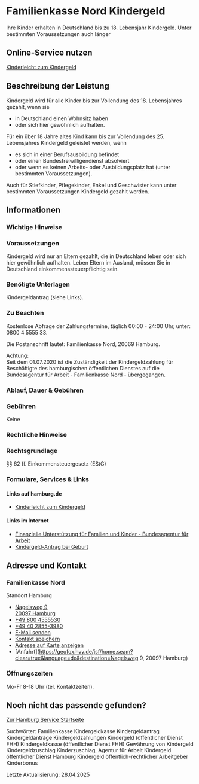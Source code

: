 




Familienkasse Nord Kindergeld
=============================

Ihre Kinder erhalten in Deutschland bis zu 18. Lebensjahr Kindergeld. Unter bestimmten Voraussetzungen auch länger

Online-Service nutzen
---------------------

[Kinderleicht zum Kindergeld](https://serviceportal.hamburg.de/HamburgGateway/Service/Entry/KzK)

Beschreibung der Leistung
-------------------------

Kindergeld wird für alle Kinder bis zur Vollendung des 18. Lebensjahres gezahlt, wenn sie

* in Deutschland einen Wohnsitz haben
* oder sich hier gewöhnlich aufhalten.

Für ein über 18 Jahre altes Kind kann bis zur Vollendung des 25. Lebensjahres Kindergeld geleistet werden, wenn

* es sich in einer Berufsausbildung befindet
* oder einen Bundesfreiwilligendienst absolviert
* oder wenn es keinen Arbeits- oder Ausbildungsplatz hat (unter bestimmten Voraussetzungen).

Auch für Stiefkinder, Pflegekinder, Enkel und Geschwister kann unter bestimmten Voraussetzungen Kindergeld gezahlt werden.

Informationen
-------------

### Wichtige Hinweise

### Voraussetzungen

Kindergeld wird nur an Eltern gezahlt, die in Deutschland leben oder sich hier gewöhnlich aufhalten. Leben Eltern im Ausland, müssen Sie in Deutschland einkommenssteuerpflichtig sein.

### Benötigte Unterlagen

Kindergeldantrag (siehe Links).

### Zu Beachten

Kostenlose Abfrage der Zahlungstermine, täglich 00:00 - 24:00 Uhr, unter: 0800 4 5555 33.

Die Postanschrift lautet: Familienkasse Nord, 20069 Hamburg.  
  
Achtung:  
Seit dem 01.07.2020 ist die Zuständigkeit der Kindergeldzahlung für Beschäftigte des hamburgischen öffentlichen Dienstes auf die Bundesagentur für Arbeit - Familienkasse Nord - übergegangen.

### Ablauf, Dauer & Gebühren

### Gebühren

Keine

### Rechtliche Hinweise

### Rechtsgrundlage

§§ 62 ff. Einkommensteuergesetz (EStG)

### Formulare, Services & Links

#### Links auf hamburg.de

* [Kinderleicht zum Kindergeld](https://www.hamburg.de/politik-und-verwaltung/behoerden/behoerde-fuer-wissenschaft-forschung-gleichstellung-und-bezirke/digitaler-service/kinderleicht-zum-kindergeld)

#### Links im Internet

* [Finanzielle Unterstützung für Familien und Kinder - Bundesagentur für Arbeit](https://www.arbeitsagentur.de/familie-kinder)
* [Kindergeld-Antrag bei Geburt](https://con.arbeitsagentur.de/prod/opal/kgo-antraggeburt-ui/#/)

Adresse und Kontakt
-------------------

### Familienkasse Nord

Standort Hamburg

* [Nagelsweg 9   
  20097 Hamburg](#)
* [+49 800 4555530](tel:+498004555530 "+49 800 4555530")
* [+49 40 2855-3980](tel:+494028553980 "+49 40 2855-3980")
* [E-Mail senden](mailto:Familienkasse-Nord@arbeitsagentur.de)
* [Kontakt speichern](//iason.hamburg.de/befi/info/vcard/11281351/ "Kontakt speichern")
* [Adresse auf Karte anzeigen](#)
* [Anfahrt](https://geofox.hvv.de/jsf/home.seam?clear=true&language=de&destination=Nagelsweg 9, 20097 Hamburg)

### Öffnungszeiten

Mo-Fr 8-18 Uhr (tel. Kontaktzeiten).

Noch nicht das passende gefunden?
---------------------------------

 [Zur Hamburg Service Startseite](/service/)

Suchwörter: Familienkasse Kindergeldkasse Kindergeldantrag Kindergeldanträge Kindergeldzahlungen Kindergeld (öffentlicher Dienst FHH) Kindergeldkasse (öffentlicher Dienst FHH) Gewährung von Kindergeld Kindergeldzuschlag Kinderzuschlag, Agentur für Arbeit Kindergeld öffentlicher Dienst Hamburg Kindergeld öffentlich-rechtlicher Arbeitgeber Kinderbonus

Letzte Aktualisierung: 28.04.2025

